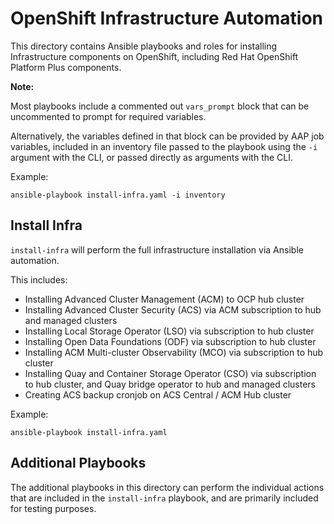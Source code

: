 # OpenShift Infrastructure Automation
This directory contains Ansible playbooks and roles for installing Infrastructure components on OpenShift, including Red Hat OpenShift Platform Plus components.

**Note:**

Most playbooks include a commented out `vars_prompt` block that can be uncommented to prompt for required variables. 

Alternatively, the variables defined in that block can be provided by AAP job variables, included in an inventory file passed to the playbook using the `-i` argument with the CLI, or passed directly as arguments with the CLI.

Example:
```
ansible-playbook install-infra.yaml -i inventory
```

## Install Infra
`install-infra` will perform the full infrastructure installation via Ansible automation. 

This includes:
* Installing Advanced Cluster Management (ACM) to OCP hub cluster
* Installing Advanced Cluster Security (ACS) via ACM subscription to hub and managed clusters
* Installing Local Storage Operator (LSO) via subscription to hub cluster
* Installing Open Data Foundations (ODF) via subscription to hub cluster
* Installing ACM Multi-cluster Observability (MCO) via subscription to hub cluster
* Installing Quay and Container Storage Operator (CSO) via subscription to hub cluster, and Quay bridge operator to hub and managed clusters
* Creating ACS backup cronjob on ACS Central / ACM Hub cluster

Example:
```
ansible-playbook install-infra.yaml
```

## Additional Playbooks
The additional playbooks in this directory can perform the individual actions that are included in the `install-infra` playbook, and are primarily included for testing purposes.